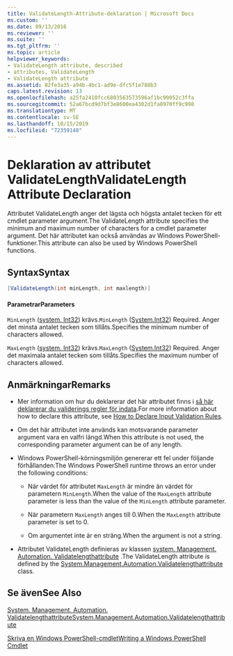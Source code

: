 ```yaml
---
title: ValidateLength-Attribute-deklaration | Microsoft Docs
ms.custom: ''
ms.date: 09/13/2016
ms.reviewer: ''
ms.suite: ''
ms.tgt_pltfrm: ''
ms.topic: article
helpviewer_keywords:
- ValidateLength attribute, described
- attributes, ValidateLength
- ValidateLength attribute
ms.assetid: 82fe3a35-a94b-4bc1-ad9e-dfc5f1e788b3
caps.latest.revision: 13
ms.openlocfilehash: a25fa2410fcc6803563573596af1bc99052c3ffa
ms.sourcegitcommit: 52a67bcd9d7bf3e8600ea4302d1fa8970ff9c998
ms.translationtype: MT
ms.contentlocale: sv-SE
ms.lasthandoff: 10/15/2019
ms.locfileid: "72359148"
---
```

# <a name="validatelength-attribute-declaration"></a><span data-ttu-id="7a270-102">Deklaration av attributet ValidateLength</span><span class="sxs-lookup"><span data-stu-id="7a270-102">ValidateLength Attribute Declaration</span></span>

<span data-ttu-id="7a270-103">Attributet ValidateLength anger det lägsta och högsta antalet tecken för ett cmdlet parameter argument.</span><span class="sxs-lookup"><span data-stu-id="7a270-103">The ValidateLength attribute specifies the minimum and maximum number of characters for a cmdlet parameter argument.</span></span> <span data-ttu-id="7a270-104">Det här attributet kan också användas av Windows PowerShell-funktioner.</span><span class="sxs-lookup"><span data-stu-id="7a270-104">This attribute can also be used by Windows PowerShell functions.</span></span>

## <a name="syntax"></a><span data-ttu-id="7a270-105">Syntax</span><span class="sxs-lookup"><span data-stu-id="7a270-105">Syntax</span></span>

```csharp
[ValidateLength(int minLength, int maxlength)]
```

#### <a name="parameters"></a><span data-ttu-id="7a270-106">Parametrar</span><span class="sxs-lookup"><span data-stu-id="7a270-106">Parameters</span></span>

<span data-ttu-id="7a270-107">`MinLength` ([system. Int32](/dotnet/api/System.Int32)) krävs.</span><span class="sxs-lookup"><span data-stu-id="7a270-107">`MinLength` ([System.Int32](/dotnet/api/System.Int32)) Required.</span></span> <span data-ttu-id="7a270-108">Anger det minsta antalet tecken som tillåts.</span><span class="sxs-lookup"><span data-stu-id="7a270-108">Specifies the minimum number of characters allowed.</span></span>

<span data-ttu-id="7a270-109">`MaxLength` ([system. Int32](/dotnet/api/System.Int32)) krävs.</span><span class="sxs-lookup"><span data-stu-id="7a270-109">`MaxLength` ([System.Int32](/dotnet/api/System.Int32)) Required.</span></span> <span data-ttu-id="7a270-110">Anger det maximala antalet tecken som tillåts.</span><span class="sxs-lookup"><span data-stu-id="7a270-110">Specifies the maximum number of characters allowed.</span></span>

## <a name="remarks"></a><span data-ttu-id="7a270-111">Anmärkningar</span><span class="sxs-lookup"><span data-stu-id="7a270-111">Remarks</span></span>

- <span data-ttu-id="7a270-112">Mer information om hur du deklarerar det här attributet finns i [så här deklarerar du validerings regler för indata](./how-to-validate-parameter-input.md).</span><span class="sxs-lookup"><span data-stu-id="7a270-112">For more information about how to declare this attribute, see [How to Declare Input Validation Rules](./how-to-validate-parameter-input.md).</span></span>

- <span data-ttu-id="7a270-113">Om det här attributet inte används kan motsvarande parameter argument vara en valfri längd.</span><span class="sxs-lookup"><span data-stu-id="7a270-113">When this attribute is not used, the corresponding parameter argument can be of any length.</span></span>

- <span data-ttu-id="7a270-114">Windows PowerShell-körningsmiljön genererar ett fel under följande förhållanden:</span><span class="sxs-lookup"><span data-stu-id="7a270-114">The Windows PowerShell runtime throws an error under the following conditions:</span></span>

    - <span data-ttu-id="7a270-115">När värdet för attributet `MaxLength` är mindre än värdet för parametern `MinLength`.</span><span class="sxs-lookup"><span data-stu-id="7a270-115">When the value of the `MaxLength` attribute parameter is less than the value of the `MinLength` attribute parameter.</span></span>

    - <span data-ttu-id="7a270-116">När parametern `MaxLength` anges till 0.</span><span class="sxs-lookup"><span data-stu-id="7a270-116">When the `MaxLength` attribute parameter is set to 0.</span></span>

    - <span data-ttu-id="7a270-117">Om argumentet inte är en sträng.</span><span class="sxs-lookup"><span data-stu-id="7a270-117">When the argument is not a string.</span></span>

- <span data-ttu-id="7a270-118">Attributet ValidateLength definieras av klassen [system. Management. Automation. Validatelengthattribute](/dotnet/api/System.Management.Automation.ValidateLengthAttribute) .</span><span class="sxs-lookup"><span data-stu-id="7a270-118">The ValidateLength attribute is defined by the [System.Management.Automation.Validatelengthattribute](/dotnet/api/System.Management.Automation.ValidateLengthAttribute) class.</span></span>

## <a name="see-also"></a><span data-ttu-id="7a270-119">Se även</span><span class="sxs-lookup"><span data-stu-id="7a270-119">See Also</span></span>

[<span data-ttu-id="7a270-120">System. Management. Automation. Validatelengthattribute</span><span class="sxs-lookup"><span data-stu-id="7a270-120">System.Management.Automation.Validatelengthattribute</span></span>](/dotnet/api/System.Management.Automation.ValidateLengthAttribute)

[<span data-ttu-id="7a270-121">Skriva en Windows PowerShell-cmdlet</span><span class="sxs-lookup"><span data-stu-id="7a270-121">Writing a Windows PowerShell Cmdlet</span></span>](./writing-a-windows-powershell-cmdlet.md)
